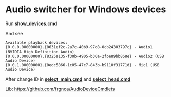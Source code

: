 # Audio switcher for Windows devices

Run **show_devices.cmd**

And see
```
Available playback devices:
{0.0.0.00000000}.{0631ef2c-2a7c-40b9-97d8-0cb24303797c} - Audio1 (NVIDIA High Definition Audio)
{0.0.0.00000000}.{8325a135-f30b-4905-b30a-2fbe89bb868e} - Audio2 (USB Audio Device)
{0.0.1.00000000}.{0edc5866-1c05-47c7-843b-b9110f31771d} - Mic1 (USB Audio Device)
```

After change ID in [**select_main.cmd**](select_main.cmd) and [**select_head.cmd**](select_head.cmd)

Lib: https://github.com/frgnca/AudioDeviceCmdlets